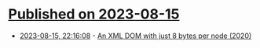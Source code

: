# [Published on 2023-08-15](index.md)

* [2023-08-15, 22:16:08](https://lobste.rs/s/ai9sv5/xml_dom_with_just_8_bytes_per_node_2020) - [An XML DOM with just 8 bytes per node (2020)](https://blog.grijjy.com/2020/10/07/an-xml-dom-with-just-8-bytes-per-node/)
